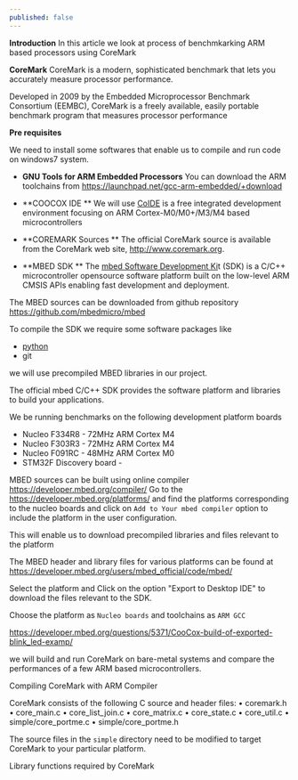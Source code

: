 ```yaml
---
published: false
---
```





**Introduction**
In this article we look at process of benchmkarking ARM based processors using CoreMark

**CoreMark**
CoreMark is a modern, sophisticated benchmark that lets you accurately measure processor performance.

Developed in 2009 by the Embedded Microprocessor Benchmark Consortium (EEMBC),
CoreMark is a freely available, easily portable benchmark program that measures processor performance

**Pre requisites**

We need to install some softwares that enable us to compile and run code on windows7 system.

- **GNU Tools for ARM Embedded Processors**
	You can download the ARM toolchains from https://launchpad.net/gcc-arm-embedded/+download

- **COOCOX IDE **
	We will use [CoIDE](http://www.coocox.org/software.html) is a free integrated development environment focusing on ARM Cortex-M0/M0+/M3/M4 based microcontrollers

- **COREMARK Sources **
The official CoreMark source is available from the CoreMark web site,
http://www.coremark.org.

- **MBED SDK **
The [mbed Software Development Ki](https://developer.mbed.org/handbook/mbed-SDK)t (SDK) is a C/C++ microcontroller opensource software platform built on the low-level ARM CMSIS APIs enabling fast development and deployment.

The MBED sources can be downloaded from github repository https://github.com/mbedmicro/mbed

To compile the SDK we require some software packages like
- [python](https://www.python.org/downloads/windows/)
- git


we will use precompiled MBED libraries in our project.

The official mbed C/C++ SDK provides the software platform and libraries to build your applications.

We be running benchmarks on the following development platform boards
- Nucleo F334R8 - 72MHz ARM Cortex M4 
- Nucleo F303R3 - 72MHz ARM Cortex M4
- Nucleo F091RC - 48MHz ARM Cortex M0
- STM32F Discovery board - 

MBED sources can be built using online compiler https://developer.mbed.org/compiler/
Go to the https://developer.mbed.org/platforms/ and find the platforms corresponding to the nucleo boards and click on `Add to Your mbed compiler` option to include the platform in the user configuration.

This will enable us to download precompiled libraries and files relevant to the platform

The MBED header and library files for various platforms can be found at
https://developer.mbed.org/users/mbed_official/code/mbed/

Select the platform and Click on the option "Export to Desktop IDE" to download
the files relevant to the SDK.

Choose the platform as `Nucleo boards` and toolchains as `ARM GCC`




https://developer.mbed.org/questions/5371/CooCox-build-of-exported-blink_led-examp/



we will  build and run CoreMark on bare-metal systems and compare the performances of a few ARM based microcontrollers.


Compiling CoreMark with ARM Compiler

CoreMark consists of the following C source and header files:
• coremark.h
• core_main.c
• core_list_join.c
• core_matrix.c
• core_state.c
• core_util.c
• simple/core_portme.c
• simple/core_portme.h

The source files in the `simple` directory need to be modified to target CoreMark to your particular platform.


Library functions required by CoreMark







